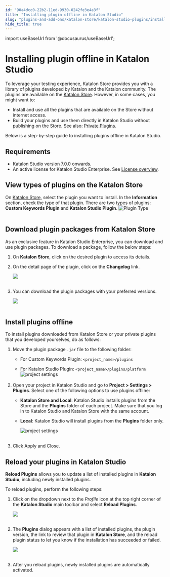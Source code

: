 ```yaml
---
id: "90a4dcc0-22b2-11ed-9930-0242fe3e4a3f"
title: "Installing plugin offline in Katalon Studio"
slug: "plugins-and-add-ons/katalon-store/katalon-studio-plugins/installing-plugin-offline-in-katalon-studio"
hide_title: true
---
```

import useBaseUrl from '@docusaurus/useBaseUrl';


# <a id="id" class="anchor_top_offset"/><a id="ariaid-title1" class="anchor_top_offset"/>Installing plugin offline in <span xmlns="http://www.w3.org/1999/xhtml" className="ph">Katalon Studio</span> 

<p xmlns="http://www.w3.org/1999/xhtml" className="p">To leverage your testing experience, Katalon Store provides you   with          a library of plugins developed by Katalon and the Katalon   community. The plugins are available on the <a className="xref j-external-link" href="https://store.katalon.com/" target="_blank">Katalon Store</a>. However, in   some cases, you might want to:</p> 
<ul xmlns="http://www.w3.org/1999/xhtml" className="ul"><li className="li">Install and use all the plugins that are available on the Store     without internet access.</li><li className="li">Build your plugins and use them directly in <span className="ph">Katalon Studio</span>     without publishing on the Store. See also: <a className="xref" href="/docs/plugins-and-add-ons/katalon-store/katalon-studio-plugins/private-plugins-in-katalon-studio">Private       Plugins</a>.</li></ul> 
<p xmlns="http://www.w3.org/1999/xhtml" className="p">Below is a step-by-step guide to installing plugins offline in   <span className="ph">Katalon Studio</span>.</p> 

## Requirements

<ul xmlns="http://www.w3.org/1999/xhtml" className="ul"><li className="li">Katalon Studio version 7.0.0 onwards.</li><li className="li">An active license for Katalon Studio Enterprise. See  <a className="xref" href="/docs/administer/katalon-studio-enterprise-and-katalon-runtime-engine-license/license-overview">License overview</a>.</li></ul> 

## <a id="id_1" class="anchor_top_offset"/>View types of plugins on the Katalon Store

<p xmlns="http://www.w3.org/1999/xhtml" className="p">On <a className="xref j-external-link" href="https://store.katalon.com/" target="_blank">Katalon Store</a>, select the plugin you want to install. In the <strong className="ph b">Information</strong> section, check the type of that plugin. There are two types of plugins: <strong className="ph b">Custom Keywords Plugin</strong> and <strong className="ph b">Katalon Studio Plugin</strong>. <img className="image" src={useBaseUrl("https://github.com/katalon-studio/docs-images/raw/master/katalon-studio/docs/install-offline-plugin/KS-install-plugin-offline-plugin-type.png")} alt="Plugin Type" /><br /><br /> </p> 

## <a id="id_6" class="anchor_top_offset"/>Download plugin packages from <span xmlns="http://www.w3.org/1999/xhtml" className="ph">Katalon Store</span> 

<p xmlns="http://www.w3.org/1999/xhtml" className="p">As an exclusive feature in Katalon Studio Enterprise, you can   download and use plugin packages. To download a package, follow the   below steps:</p> 
<ol xmlns="http://www.w3.org/1999/xhtml" className="ol"><li className="li">     <p className="p">On <strong className="ph b"><span className="ph">Katalon Store</span></strong>, click on the desired plugin       to access its details.</p>   </li><li className="li">     <p className="p">On the detail page of the plugin, click on the       <strong className="ph b">Changelog</strong> link.</p>     <p className="p">       <img className="image" src={useBaseUrl("https://github.com/katalon-studio/docs-images/raw/master/katalon-store/docs/user/Gettins%20Started%20Updated%20Images/K.S.E-8.3.0-getting_started_plugin_changelog.png")} /><br /><br />     </p>   </li><li className="li">     <p className="p">You can download the plugin packages with your preferred       versions.</p>     <p className="p">       <img className="image" src={useBaseUrl("https://github.com/katalon-studio/docs-images/raw/master/katalon-store/docs/user/Gettins%20Started%20Updated%20Images/K.S.E-8.3.0-getting_started_plugin_package_download.png")} /><br /><br />     </p>   </li></ol> 

## <a id="task-590" class="anchor_top_offset"/>Install plugins offline

<section xmlns="http://www.w3.org/1999/xhtml" className="section context">To install plugins downloaded from Katalon Store or your private plugins that you developed yourselves, do as follows:</section> 
<ol xmlns="http://www.w3.org/1999/xhtml" className="ol steps"><li className="li step stepexpand"><span className="ph cmd">Move the plugin package <code className="ph codeph">.jar</code> file to the following folder:</span><div className="itemgroup info"><ul className="ul"><li className="li"><p className="p">For Custom Keywords Plugin: <code className="ph codeph">&lt;project_name&gt;/plugins</code></p></li><li className="li"> For Katalon Studio Plugin: <code className="ph codeph">&lt;project_name&gt;/plugins/platform</code><img className="image" src={useBaseUrl("https://github.com/katalon-studio/docs-images/raw/master/katalon-studio/docs/install-offline-plugin/KS-install-plugin-offline-platform.png")} width={600} alt="project settings" /><br /><br /></li></ul></div></li><li className="li step stepexpand"><span className="ph cmd">Open your project in Katalon Studio and go to <strong className="ph b">Project &gt; Settings &gt; Plugins</strong>. Select one of the following options to use plugins offline: </span><div className="itemgroup info"><ul className="ul"><li className="li"><p className="p"><strong className="ph b">Katalon Store and Local</strong>: Katalon Studio installs plugins from the Store and the <strong className="ph b">Plugins</strong> folder of each project. Make sure that you log in to Katalon Studio and Katalon Store with the same account.</p></li><li className="li"><p className="p"><strong className="ph b">Local</strong>: Katalon Studio will install plugins from the <strong className="ph b">Plugins</strong> folder only.</p>           <p className="p"><img className="image" src={useBaseUrl("https://github.com/katalon-studio/docs-images/raw/master/katalon-studio/docs/install-offline-plugin/KS-install-plugin-offline-project%20settings.png")} width={600} alt="project settings" /><br /><br /></p></li></ul></div></li><li className="li step stepexpand"><span className="ph cmd">Click <span className="ph uicontrol">Apply and Close</span>.</span></li></ol> 

## <a id="id_2" class="anchor_top_offset"/>Reload your plugins in <span xmlns="http://www.w3.org/1999/xhtml" className="ph">Katalon Studio</span> 

<p xmlns="http://www.w3.org/1999/xhtml" className="p"><strong className="ph b">Reload Plugins</strong> allows you to   update a list of installed plugins in <strong className="ph b">Katalon     Studio</strong>, including newly installed plugins.</p> 
<p xmlns="http://www.w3.org/1999/xhtml" className="p">To reload plugins, perform the following steps:</p> 
<ol xmlns="http://www.w3.org/1999/xhtml" className="ol"><li className="li">     <p className="p">Click on the dropdown next to the <em className="ph i">Profile</em> icon at the       top right corner of the <strong className="ph b">Katalon Studio</strong> main toolbar       and select <strong className="ph b">Reload Plugins</strong>.</p>     <p className="p">       <img className="image" src={useBaseUrl("https://github.com/katalon-studio/docs-images/raw/master/katalon-store/docs/user/K.S.E-8.3.0-access_store_in_ks_reload_plugin.png")} width={500} /><br /><br />     </p>   </li><li className="li">     <p className="p">The <strong className="ph b">Plugins</strong> dialog appears with a list of       installed plugins, the plugin version, the link to review that       plugin in <strong className="ph b"><span className="ph">Katalon Store</span></strong>, and the reload plugin       status to let you know if the installation has succeeded or       failed.</p>     <p className="p">       <img className="image" src={useBaseUrl("https://github.com/katalon-studio/docs-images/raw/master/katalon-store/docs/user/access-store-in-KS/reload-plugin-result.png")} width={700} /><br /><br />     </p>   </li><li className="li">     <p className="p">After you reload plugins, newly installed plugins are       automatically activated.</p>   </li></ol> 
